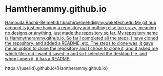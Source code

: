 # Hamtherammy.github.io
[Hamouda Bachir-Belmehdi hbachirbelmehdi@my.waketech.edu My git hub account is just me having a repository and nothing else too crazy, meaning no designs or anything, just made the repository so far. My repository name is Hammytherammy.github.io, So far I completed all the steps, I have cloned the repository, and added a README, etc. The steps to clone was, it gave me an option to clone the repository and I chose to clone it, and it asked me which files did I want it saved in and so I selected the desktop file, and when I open it, it has a README.](url)


https://{userid}.github.io/{Hamtherammy.github.io}
